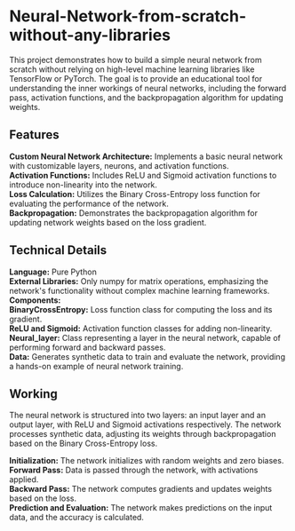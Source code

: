 # Neural-Network-from-scratch-without-any-libraries

This project demonstrates how to build a simple neural network from scratch without relying on high-level machine learning libraries like TensorFlow or PyTorch. The goal is to provide an educational tool for understanding the inner workings of neural networks, including the forward pass, activation functions, and the backpropagation algorithm for updating weights.

## Features

**Custom Neural Network Architecture:** Implements a basic neural network with customizable layers, neurons, and activation functions. <br>
**Activation Functions:** Includes ReLU and Sigmoid activation functions to introduce non-linearity into the network. <br>
**Loss Calculation:** Utilizes the Binary Cross-Entropy loss function for evaluating the performance of the network. <br>
**Backpropagation:** Demonstrates the backpropagation algorithm for updating network weights based on the loss gradient. <br>

## Technical Details <br>

**Language:** Pure Python <br>
**External Libraries:** Only numpy for matrix operations, emphasizing the network's functionality without complex machine learning frameworks. <br>
**Components:** <br>
**BinaryCrossEntropy:** Loss function class for computing the loss and its gradient. <br>
**ReLU and Sigmoid:** Activation function classes for adding non-linearity. <br>
**Neural_layer:** Class representing a layer in the neural network, capable of performing forward and backward passes. <br>
**Data:** Generates synthetic data to train and evaluate the network, providing a hands-on example of neural network training. <br>

## Working <br>

The neural network is structured into two layers: an input layer and an output layer, with ReLU and Sigmoid activations respectively. The network processes synthetic data, adjusting its weights through backpropagation based on the Binary Cross-Entropy loss. <br>

**Initialization:** The network initializes with random weights and zero biases. <br>
**Forward Pass:** Data is passed through the network, with activations applied. <br>
**Backward Pass:** The network computes gradients and updates weights based on the loss. <br>
**Prediction and Evaluation:** The network makes predictions on the input data, and the accuracy is calculated. 
